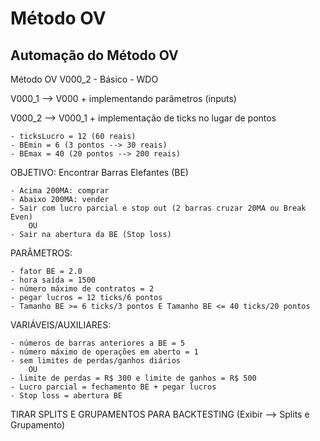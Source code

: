 # Método OV
## Automação do Método OV

Método OV V000_2 - Básico - WDO

V000_1 --> V000 + implementando parâmetros (inputs)

V000_2 --> V000_1 + implementação de ticks no lugar de pontos

	- ticksLucro = 12 (60 reais)
	- BEmin = 6 (3 pontos --> 30 reais)
	- BEmax = 40 (20 pontos --> 200 reais)


OBJETIVO: Encontrar Barras Elefantes (BE)

	- Acima 200MA: comprar
	- Abaixo 200MA: vender
	- Sair com lucro parcial e stop out (2 barras cruzar 20MA ou Break Even)
		OU
	- Sair na abertura da BE (Stop loss)

PARÂMETROS:

	- fator BE = 2.0
	- hora saída = 1500
	- número máximo de contratos = 2
 	- pegar lucros = 12 ticks/6 pontos
  	- Tamanho BE >= 6 ticks/3 pontos E Tamanho BE <= 40 ticks/20 pontos

 VARIÁVEIS/AUXILIARES:

 	- números de barras anteriores a BE = 5
  	- número máximo de operações em aberto = 1
	- sem limites de perdas/ganhos diários
		OU
	- limite de perdas = R$ 300 e limite de ganhos = R$ 500
	- Lucro parcial = fechamento BE + pegar lucros
	- Stop loss = abertura BE

TIRAR SPLITS E GRUPAMENTOS PARA BACKTESTING (Exibir --> Splits e Grupamento)
